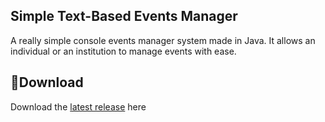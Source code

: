 ## Simple Text-Based Events Manager
A really simple console events manager system made in Java. It allows an individual or an institution to manage events with ease.

## 💾**Download**
Download the [latest release](https://github.com/moonlighthowling616/text-based-events-manager/releases/tag/v1.0-release) here

